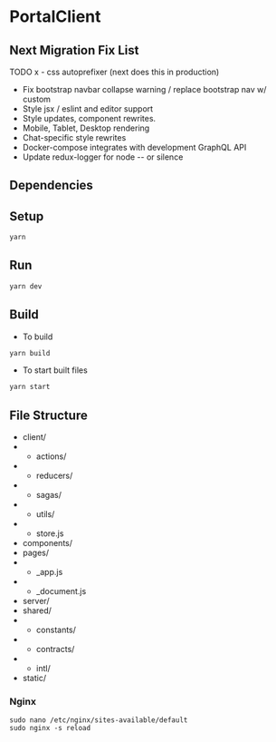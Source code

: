 # PortalClient

## Next Migration Fix List

TODO
x - css autoprefixer (next does this in production)
- Fix bootstrap navbar collapse warning / replace bootstrap nav w/ custom
- Style jsx / eslint and editor support
- Style updates, component rewrites.
- Mobile, Tablet, Desktop rendering
- Chat-specific style rewrites
- Docker-compose integrates with development GraphQL API
- Update redux-logger for node -- or silence


## Dependencies

## Setup

```bash
yarn
```

## Run

```bash
yarn dev
```

## Build

- To build
```bash
yarn build
```

- To start built files
```bash
yarn start
```

## File Structure

- client/
- - actions/
- - reducers/
- - sagas/
- - utils/
- - store.js
- components/
- pages/
- - \_app.js
- - \_document.js
- server/
- shared/
- - constants/
- - contracts/
- - intl/
- static/


### Nginx

```
sudo nano /etc/nginx/sites-available/default
sudo nginx -s reload
```
